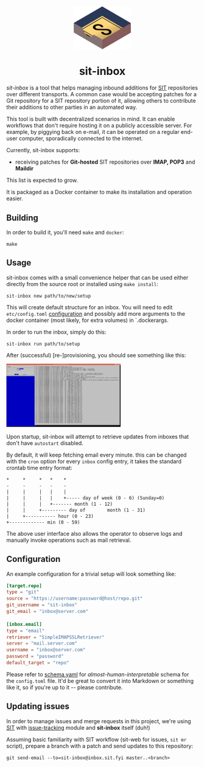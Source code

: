 <h1 align="center"><center>
<img src="artwork/sit-inbox.png" alt="sit-inbox" width="150">
</center>
<br>
sit-inbox
</h1>

*sit-inbox* is a tool that helps managing inbound additions for
[SIT](https://sit.fyi) repositories over different transports. A common case
would be accepting patches for a Git repository for a SIT repository portion of
it, allowing others to contribute their additions to other parties in an
automated way.

This tool is built with decentralized scenarios in mind. It can enable workflows that
don't require hosting it on a publicly accessible server. For example, by piggying back
on e-mail, it can be operated on a regular end-user computer, sporadically connected
to the internet.

Currently, sit-inbox supports:

* receiving patches for **Git-hosted** SIT repositories over **IMAP, POP3** and **Maildir**

This list is expected to grow.

It is packaged as a Docker container to make its installation and operation easier.

## Building

In order to build it, you'll need `make` and `docker`:

```
make
```

## Usage

sit-inbox comes with a small convenience helper that can be used either directly
from the source root or installed using `make install`:

```
sit-inbox new path/to/new/setup
```

This will create default structure for an inbox. You will need to edit
`etc/config.toml` [configuration](#configuration) and possibly add more arguments
to the docker container (most likely, for extra volumes) in `.dockerargs.

In order to run the inbox, simply do this:

```
sit-inbox run path/to/setup
```

After (successful) [re-]provisioning, you should see something like this:

<img src="doc/sit-inbox.png" alt="Screenshot" width="300px">

Upon startup, sit-inbox will attempt to retrieve updates
from inboxes that don't have `autostart` disabled.

By default, it will keep fetching email every minute. this can be changed
with the `cron` option for every `inbox` config entry, it
takes the standard crontab time entry format:

```
*     *     *   *    *
-     -     -   -    -
|     |     |   |    |
|     |     |   |    +----- day of week (0 - 6) (Sunday=0)
|     |     |   +------- month (1 - 12)
|     |     +--------- day of        month (1 - 31)
|     +----------- hour (0 - 23)
+------------- min (0 - 59)
```

The above user interface also  allows the operator to observe logs and manually
invoke operations such as mail retrieval.

## Configuration

An example configuration for a trivial setup will look something like:

```toml
[target.repo]
type = "git"
source = "https://username:password@host/repo.git"
git_username = "sit-inbox"
git_email = "inbox@server.com"

[inbox.email]
type = "email"
retriever = "SimpleIMAPSSLRetriever"
server = "mail.server.com"
username = "inbox@server.com"
password = "password"
default_target = "repo"
```

Please refer to [schema.yaml](schema.yaml) for *almost-human-interpretable*
schema for the `config.toml` file. It'd be great to convert it into Markdown
or something like it, so if you're up to it -- please contribute.

## Updating issues

In order to manage issues and merge requests in this project, we're using
[SIT](https://sit.fyi) with
[issue-tracking](https://modules.sit.fyi/issue-tracking) module and
**sit-inbox** itself (duh!)

Assuming basic familiarity with SIT workflow (sit-web for issues, `sit mr`
script), prepare a branch with a patch and send updates to this repository:

```
git send-email --to=sit-inbox@inbox.sit.fyi master..<branch>
```

